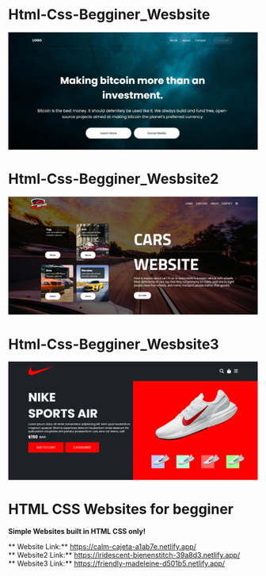 # Html-Css-Begginer_Wesbsite
![](websiteProject-Begginer/image/website-picture.png)
# Html-Css-Begginer_Wesbsite2
![](websiteProject2-Begginer/images/website.png)
# Html-Css-Begginer_Wesbsite3
![](websiteProject3-Begginer/images/website.png)
# HTML CSS  Websites for begginer
**Simple Websites built in HTML CSS only!**
  
** Website Link:** https://calm-cajeta-a1ab7e.netlify.app/  
** Website2 Link:** https://iridescent-bienenstitch-39a8d3.netlify.app/  
** Website3 Link:**  https://friendly-madeleine-d501b5.netlify.app/
